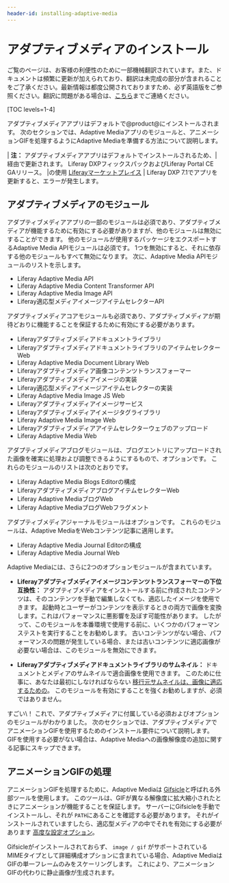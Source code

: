 ```yaml
---
header-id: installing-adaptive-media
---
```


# アダプティブメディアのインストール

<p class="alert alert-info"><span class="wysiwyg-color-blue120">ご覧のページは、お客様の利便性のために一部機械翻訳されています。また、ドキュメントは頻繁に更新が加えられており、翻訳は未完成の部分が含まれることをご了承ください。最新情報は都度公開されておりますため、必ず英語版をご参照ください。翻訳に問題がある場合は、<a href="mailto:support-content-jp@liferay.com">こちら</a>までご連絡ください。</span></p>

[TOC levels=1-4]

アダプティブメディアアプリはデフォルトで@product@にインストールされます。 次のセクションでは、Adaptive Mediaアプリのモジュールと、アニメーションGIFを処理するようにAdaptive Mediaを準備する方法について説明します。

| **注：** アダプティブメディアアプリはデフォルトでインストールされるため、|経由で更新されます。 Liferay DXPフィックスパックおよびLiferay Portal CE GAリリース。 |の使用 [Liferayマーケットプレイス](https://web.liferay.com/marketplace) | Liferay DXP 7.1でアプリを更新すると、エラーが発生します。

## アダプティブメディアのモジュール

アダプティブメディアアプリの一部のモジュールは必須であり、アダプティブメディアが機能するために有効にする必要がありますが、他のモジュールは無効にすることができます。 他のモジュールが使用するパッケージをエクスポートするAdaptive Media APIモジュールは必須です。 1つを無効にすると、それに依存する他のモジュールもすべて無効になります。 次に、Adaptive Media APIモジュールのリストを示します。

  - Liferay Adaptive Media API
  - Liferay Adaptive Media Content Transformer API
  - Liferay Adaptive Media Image API
  - Liferay適応型メディアイメージアイテムセレクターAPI

アダプティブメディアコアモジュールも必須であり、アダプティブメディアが期待どおりに機能することを保証するために有効にする必要があります。

  - Liferayアダプティブメディアドキュメントライブラリ
  - LiferayアダプティブメディアドキュメントライブラリのアイテムセレクターWeb
  - Liferay Adaptive Media Document Library Web
  - Liferayアダプティブメディア画像コンテンツトランスフォーマー
  - Liferayアダプティブメディアイメージの実装
  - Liferay適応型メディアイメージアイテムセレクターの実装
  - Liferay Adaptive Media Image JS Web
  - Liferayアダプティブメディアイメージサービス
  - Liferayアダプティブメディアイメージタグライブラリ
  - Liferay Adaptive Media Image Web
  - Liferayアダプティブメディアアイテムセレクターウェブのアップロード
  - Liferay Adaptive Media Web

アダプティブメディアブログモジュールは、ブログエントリにアップロードされた画像を確実に処理および調整できるようにするもので、オプションです。 これらのモジュールのリストは次のとおりです。

  - Liferay Adaptive Media Blogs Editorの構成
  - LiferayアダプティブメディアブログアイテムセレクターWeb
  - Liferay Adaptive MediaブログWeb
  - Liferay Adaptive MediaブログWebフラグメント

アダプティブメディアジャーナルモジュールはオプションです。 これらのモジュールは、Adaptive MediaをWebコンテンツ記事に適用します。

  - Liferay Adaptive Media Journal Editorの構成
  - Liferay Adaptive Media Journal Web

Adaptive Mediaには、さらに2つのオプションモジュールが含まれています。

  - **Liferayアダプティブメディアイメージコンテンツトランスフォーマーの下位互換性：** アダプティブメディアをインストールする前に作成されたコンテンツは、そのコンテンツを手動で編集しなくても、適応したイメージを使用できます。 起動時とユーザーがコンテンツを表示するときの両方で画像を変換します。これはパフォーマンスに悪影響を及ぼす可能性があります。 したがって、このモジュールを本番環境で使用する前に、いくつかのパフォーマンステストを実行することをお勧めします。 古いコンテンツがない場合、パフォーマンスの問題が発生している場合、または古いコンテンツに適応画像が必要ない場合は、このモジュールを無効にできます。

  - **Liferayアダプティブメディアドキュメントライブラリのサムネイル：** ドキュメントとメディアのサムネイルで適合画像を使用できます。 このために仕事に、あなたは最初にしなければならない [移行元サムネイルは、画像に適応するための](/docs/7-1/user/-/knowledge_base/u/migrating-documents-and-media-thumbnails-to-adaptive-media)。 このモジュールを有効にすることを強くお勧めしますが、必須ではありません。

すごい\！ これで、アダプティブメディアに付属している必須およびオプションのモジュールがわかりました。 次のセクションでは、アダプティブメディアでアニメーションGIFを使用するためのインストール要件について説明します。 GIFを使用する必要がない場合は、Adaptive Mediaへの画像解像度の追加に関する記事にスキップできます。

## アニメーションGIFの処理

アニメーションGIFを処理するために、Adaptive Mediaは [Gifsicle](https://www.lcdf.org/gifsicle)と呼ばれる外部ツールを使用します。 このツールは、GIFが異なる解像度に拡大縮小されたときにアニメーションが機能することを保証します。 サーバーにGifsicleを手動でインストールし、それが `PATH`にあることを確認する必要があります。 それがインストールされていますしたら、適応型メディアの中でそれを有効にする必要があります [高度な設定オプション](/docs/7-1/user/-/knowledge_base/u/advanced-configuration-options)。

Gifsicleがインストールされておらず、 `image / gif` がサポートされているMIMEタイプとして詳細構成オプションに含まれている場合、Adaptive MediaはGIFの単一フレームのみをスケーリングします。 これにより、アニメーションGIFの代わりに静止画像が生成されます。
